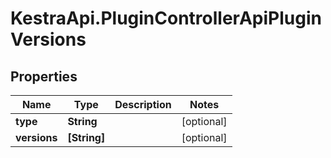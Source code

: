 # KestraApi.PluginControllerApiPluginVersions

## Properties

Name | Type | Description | Notes
------------ | ------------- | ------------- | -------------
**type** | **String** |  | [optional] 
**versions** | **[String]** |  | [optional] 


